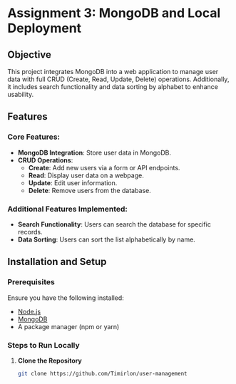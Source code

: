 # Assignment 3: MongoDB and Local Deployment

## Objective
This project integrates MongoDB into a web application to manage user data with full CRUD (Create, Read, Update, Delete) operations. Additionally, it includes search functionality and data sorting by alphabet to enhance usability.

## Features
### Core Features:
- **MongoDB Integration**: Store user data in MongoDB.
- **CRUD Operations**:
  - **Create**: Add new users via a form or API endpoints.
  - **Read**: Display user data on a webpage.
  - **Update**: Edit user information.
  - **Delete**: Remove users from the database.

### Additional Features Implemented:
- **Search Functionality**: Users can search the database for specific records.
- **Data Sorting**: Users can sort the list alphabetically by name.

## Installation and Setup

### Prerequisites
Ensure you have the following installed:
- [Node.js](https://nodejs.org/)
- [MongoDB](https://www.mongodb.com/try/download/community)
- A package manager (npm or yarn)

### Steps to Run Locally

1. **Clone the Repository**
   ```sh
   git clone https://github.com/Timirlon/user-management

